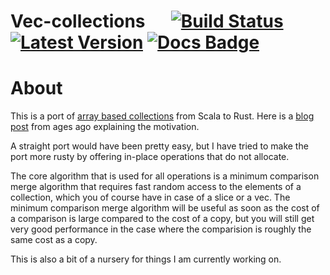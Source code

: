 
# Vec-collections &emsp; [![Build Status]][travis] [![Latest Version]][crates.io] [![Docs Badge]][docs.rs]

[Build Status]: https://api.travis-ci.org/rklaehn/vec-collections.svg?branch=master
[travis]: https://travis-ci.org/rklaehn/vec-collections
[Latest Version]: https://img.shields.io/crates/v/vec-collections.svg
[crates.io]: https://crates.io/crates/vec-collections
[Docs Badge]: https://img.shields.io/badge/docs-docs.rs-green
[docs.rs]: https://docs.rs/vec-collections

# About

This is a port of [array based collections](https://github.com/rklaehn/abc) from Scala to Rust. Here is a [blog post](http://rklaehn.github.io/2015/12/18/array-based-immutable-collections/) from ages ago explaining the motivation.

A straight port would have been pretty easy, but I have tried to make the port more rusty by offering in-place operations that do not allocate.

The core algorithm that is used for all operations is a minimum comparison merge algorithm that requires fast random access
to the elements of a collection, which you of course have in case of a slice or a vec. The minimum comparison merge algorithm
will be useful as soon as the cost of a comparison is large compared to the cost of a copy, but you will still get very good
performance in the case where the comparision is roughly the same cost as a copy.

This is also a bit of a nursery for things I am currently working on.
